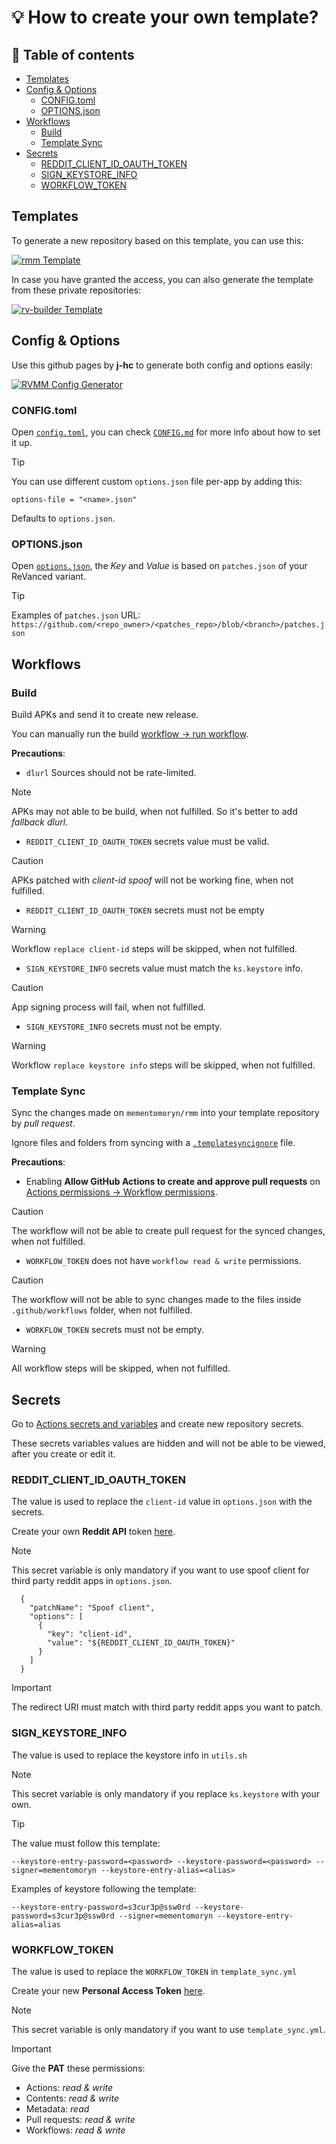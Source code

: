 # 💡 How to create your own template?

## 📜 Table of contents

* [Templates](#templates)
* [Config & Options](#config--options)
  * [CONFIG.toml](#configtoml)
  * [OPTIONS.json](#optionsjson)
* [Workflows](#workflows)
  * [Build](#build)
  * [Template Sync](#template-sync)
* [Secrets](#secrets)
  * [REDDIT_CLIENT_ID_OAUTH_TOKEN](#reddit_client_id_oauth_token)
  * [SIGN_KEYSTORE_INFO](#sign_keystore_info)
  * [WORKFLOW_TOKEN](#workflow_token)

## Templates

To generate a new repository based on this template, you can use this:

[![rmm Template](https://img.shields.io/badge/rmm-Template-444444?style=for-the-badge&logo=github&labelColor=444444&color=222333)](https://github.com/new?template_name=rmm&template_owner=mementomoryn)

In case you have granted the access, you can also generate the template from these private repositories:

[![rv-builder Template](https://img.shields.io/badge/rv%20builder-Template-444444?style=for-the-badge&logo=github&labelColor=444444&color=222333)](https://github.com/new?template_name=rv-builder&template_owner=mementomoryn)

## Config & Options

Use this github pages by **j-hc** to generate both config and options easily:

[![RVMM Config Generator](https://img.shields.io/badge/RVMM%20Config-Generate-444444?style=for-the-badge&logo=github%20pages&labelColor=444444&color=222333)](https://j-hc.github.io/rvmm-config-gen/)

### CONFIG.toml
Open [`config.toml`](../config.toml), you can check [`CONFIG.md`](../CONFIG.md) for more info about how to set it up.

> [!TIP]
> You can use different custom `options.json` file per-app by adding this:
> 
> `options-file = "<name>.json"`
> 
> Defaults to `options.json`.

### OPTIONS.json
Open [`options.json`](../options.json), the _Key_ and _Value_ is based on `patches.json` of your ReVanced variant.

> [!TIP]
> Examples of `patches.json` URL: `https://github.com/<repo_owner>/<patches_repo>/blob/<branch>/patches.json`

## Workflows

### Build
Build APKs and send it to create new release.

You can manually run the build [workflow → run workflow](../../../actions/workflows/build.yml).

**Precautions**:
* `dlurl` Sources should not be rate-limited.
> [!NOTE]
> APKs may not able to be build, when not fulfilled. So it's better to add _fallback dlurl_.

* `REDDIT_CLIENT_ID_OAUTH_TOKEN` secrets value must be valid.
> [!CAUTION]
> APKs patched with _client-id spoof_ will not be working fine, when not fulfilled.

* `REDDIT_CLIENT_ID_OAUTH_TOKEN` secrets must not be empty
> [!WARNING]
> Workflow `replace client-id` steps will be skipped, when not fulfilled.

* `SIGN_KEYSTORE_INFO` secrets value must match the `ks.keystore` info.
> [!CAUTION]
> App signing process will fail, when not fulfilled.

* `SIGN_KEYSTORE_INFO` secrets must not be empty.
> [!WARNING]
> Workflow `replace keystore info` steps will be skipped, when not fulfilled.

### Template Sync
Sync the changes made on `mementomoryn/rmm` into your template repository by *pull request*.

Ignore files and folders from syncing with a [`.templatesyncignore`](../.templatesyncignore) file.

**Precautions**:

* Enabling **Allow GitHub Actions to create and approve pull requests** on [Actions permissions → Workflow permissions](../../../settings/actions).
> [!CAUTION]
> The workflow will not be able to create pull request for the synced changes, when not fulfilled.

* `WORKFLOW_TOKEN` does not have `workflow read & write` permissions.
> [!CAUTION]
> The workflow will not be able to sync changes made to the files inside `.github/workflows` folder, when not fulfilled.

* `WORKFLOW_TOKEN` secrets must not be empty.
> [!WARNING]
> All workflow steps will be skipped, when not fulfilled.

## Secrets

Go to [Actions secrets and variables](../../../settings/secrets/actions) and create new repository secrets.

These secrets variables values are hidden and will not be able to be viewed, after you create or edit it.

### REDDIT_CLIENT_ID_OAUTH_TOKEN
The value is used to replace the `client-id` value in `options.json` with the secrets.

Create your own **Reddit API** token [here](https://www.reddit.com/prefs/apps).

> [!NOTE]
> This secret variable is only mandatory if you want to use spoof client for third party reddit apps in `options.json`.

```
  {
    "patchName": "Spoof client",
    "options": [
      {
        "key": "client-id",
        "value": "${REDDIT_CLIENT_ID_OAUTH_TOKEN}"
      }
    ]
  }
```

> [!IMPORTANT]
> The redirect URI must match with third party reddit apps you want to patch.

### SIGN_KEYSTORE_INFO
The value is used to replace the keystore info in `utils.sh`

> [!NOTE]
> This secret variable is only mandatory if you replace `ks.keystore` with your own.

> [!TIP]
> The value must follow this template:
>
> `--keystore-entry-password=<password> --keystore-password=<password> --signer=mementomoryn --keystore-entry-alias=<alias>`
>
> Examples of keystore following the template:
>
> `--keystore-entry-password=s3cur3p@ssw0rd --keystore-password=s3cur3p@ssw0rd --signer=mementomoryn --keystore-entry-alias=alias`

### WORKFLOW_TOKEN
The value is used to replace the `WORKFLOW_TOKEN` in `template_sync.yml`

Create your new **Personal Access Token** [here](https://github.com/settings/tokens?type=beta).

> [!NOTE]
> This secret variable is only mandatory if you want to use `template_sync.yml`.

> [!IMPORTANT]
> Give the **PAT** these permissions:
> * Actions: _read & write_
> * Contents: _read & write_
> * Metadata: _read_
> * Pull requests: _read & write_
> * Workflows: _read & write_
